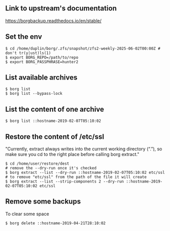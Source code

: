 ## Link to upstream's documentation

<https://borgbackup.readthedocs.io/en/stable/>

## Set the env

~~~
$ cd /home/duplin/borg/.zfs/snapshot/zfs2-weekly-2025-06-02T00:00Z # don't tr(y|ust)ls(1)
$ export BORG_REPO=/path/to/repo
$ export BORG_PASSPHRASE=hunter2
~~~

## List available archives

~~~
$ borg list
$ borg list --bypass-lock
~~~

##  List the content of one archive

~~~
$ borg list ::hostname-2019-02-07T05:10:02
~~~

## Restore the content of /etc/ssl

"Currently, extract always writes into the current working directory (“.”), so
make sure you cd to the right place before calling borg extract."

~~~
$ cd /home/user/restore/dest
# remove the --dry-run once it's checked
$ borg extract --list --dry-run ::hostname-2019-02-07T05:10:02 etc/ssl
# to remove "etc/ssl" from the path of the file it will create
$ borg extract --list --strip-components 2 --dry-run ::hostname-2019-02-07T05:10:02 etc/ssl
~~~

## Remove some backups

To clear some space

~~~
$ borg delete ::hostname-2019-04-21T28:10:02
~~~
